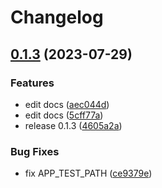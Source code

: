 # Changelog

## [0.1.3](https://github.com/devuri/encryption/compare/v0.1.2...v0.1.3) (2023-07-29)


### Features

* edit docs ([aec044d](https://github.com/devuri/encryption/commit/aec044da801e3a0a83cb47dd53df21dff5386bc9))
* edit docs ([5cff77a](https://github.com/devuri/encryption/commit/5cff77aefba58d43d2dded3ebde1a651d711fb66))
* release 0.1.3 ([4605a2a](https://github.com/devuri/encryption/commit/4605a2a66ef756a60249e3afd55130174a8e66c8))


### Bug Fixes

* fix APP_TEST_PATH ([ce9379e](https://github.com/devuri/encryption/commit/ce9379e60983177fb653e07a878df00ec09d8e6a))
